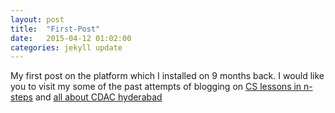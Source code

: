 ```yaml
---
layout: post
title:  "First-Post"
date:   2015-04-12 01:02:00
categories: jekyll update
---
```

My first post on the platform which I installed on 9 months back.
I would like you to visit my some of the past attempts of blogging on [CS lessons in n-steps][nth-step-blog] 
and [all about CDAC hyderabad][cdachyd-blog]

[nth-step-blog]: http://cdachyd.blogspot.com
[cdachyd-blog]: http://nth-step.blogspot.com